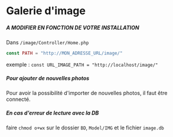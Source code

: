 # Galerie d'image

##### A MODIFIER EN FONCTION DE VOTRE INSTALLATION
Dans `/image/Controller/Home.php`
```PHP
const PATH = "http://MON_ADRESSE_URL/image/"
```
exemple : `const URL_IMAGE_PATH = "http://localhost/image/"`

##### Pour ajouter de nouvelles photos
Pour avoir la possibilité d'importer de nouvelles photos, il faut être connecté.

##### En cas d'erreur de lecture avec la DB
faire `chmod o+wx` sur le dossier `BD`, `Model/IMG` et le fichier `image.db`
